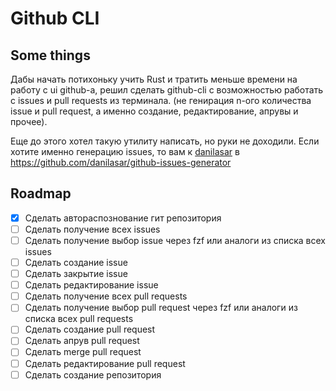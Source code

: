 # Github CLI

## Some things
Дабы начать потихоньку учить Rust и тратить меньше времени на работу с ui github-а, решил сделать github-cli с возможностью работать с issues и pull requests из терминала. (не генирация n-ого количества issue и pull request, а именно создание, редактирование, апрувы и прочее).

Еще до этого хотел такую утилиту написать, но руки не доходили. Если хотите именно генерацию issues, то вам к [danilasar](https://github.com/danilasar) в https://github.com/danilasar/github-issues-generator

## Roadmap

- [x] Сделать автораспознование гит репозитория
- [ ] Сделать получение всех issues
- [ ] Сделать получение выбор issue через fzf или аналоги из списка всех issues
- [ ] Сделать создание issue
- [ ] Сделать закрытие issue
- [ ] Сделать редактирование issue
- [ ] Сделать получение всех pull requests
- [ ] Сделать получение выбор pull request через fzf или аналоги из списка всех pull requests
- [ ] Сделать создание pull request
- [ ] Сделать апрув pull request
- [ ] Сделать merge pull request
- [ ] Сделать редактирование pull request
- [ ] Сделать создание репозитория
